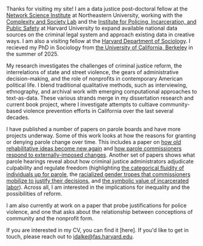 Thanks for visiting my site! I am a data justice post-doctoral fellow at the [Network Science Institute](https://www.networkscienceinstitute.org/) at Northeastern University, working with the [Complexity and Society Lab](https://brennanklein.com/and-lab) and the [Institute for Policing, Incarceration, and Public Safety](https://hutchinscenter.fas.harvard.edu/policing-incarceration-and-public-safety) at Harvard University to expand available national data sources on the criminal legal system and approach existing data in creative ways. I am also a visiting fellow at the [Harvard Department of Sociology](https://sociology.fas.harvard.edu/). I recieved my PhD in Sociology from [the University of California, Berkeley](https://sociology.berkeley.edu/) in the summer of 2025.

My research investigates the challenges of criminal justice reform, the interrelations of state and street violence, the gears of administrative decision-making, and the role of nonprofits in contemporary American political life. I blend traditional qualitative methods, such as interviewing, ethnography, and archival work with emerging computational approaches to text-as-data. These various strands merge in my dissertation research and current book project, where I investigate attempts to cultiave community-based violence prevention efforts in California over the last several decades.

I have published a number of papers on parole boards and have more projects underway. Some of this work looks at how the reasons for granting or denying parole change over time. This includes a paper on [how old rehabilitative ideas become new again](https://www.cambridge.org/core/journals/law-and-social-inquiry/article/i-come-before-you-a-changed-man-insight-compliance-and-refurbishing-penal-practice-in-california/C08B2D845DB27DB46DF1DEEFD2C656F8) and [how parole commissioners respond to externally-imposed changes](http://brendonmcconnell.github.io/pdf/parole_ML.pdf). Another set of papers shows what parole hearings reveal about how criminal justice administrators adjudicate culpability and regulate freedom (highlighting [the categorical fluidity of individuals up for parole](https://link.springer.com/article/10.1007/s11186-023-09523-6), the [racialized gender tropes that commissioners mobilize to justify their decisions](https://journals.sagepub.com/doi/abs/10.1177/1362480620910222), and [the symbolic value of incarcerated labor](https://journals.sagepub.com/doi/abs/10.1177/14624745251320357)). Across all, I am interested in the implications for inequality and the possibilities of reform. 

I am also currently at work on a paper that probe justifications for police violence, and one that asks about the relationship between conceptions of community and the nonprofit form.

If you are interested in my CV, you can find it [here]. If you'd like to get in touch, please reach out to idalke@fas.harvard.edu. 
